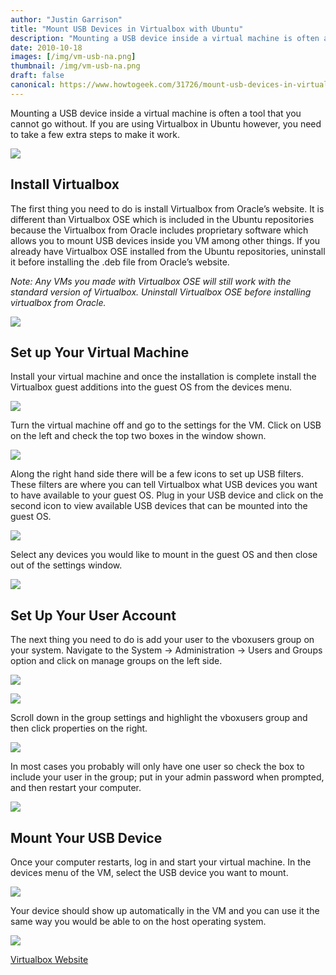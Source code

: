 ```yaml
---
author: "Justin Garrison"
title: "Mount USB Devices in Virtualbox with Ubuntu"
description: "Mounting a USB device inside a virtual machine is often a tool that "
date: 2010-10-18
images: [/img/vm-usb-na.png]
thumbnail: /img/vm-usb-na.png
draft: false
canonical: https://www.howtogeek.com/31726/mount-usb-devices-in-virtualbox-with-ubuntu/
---
```


Mounting a USB device inside a virtual machine is often a tool that you cannot go without. If you are using Virtualbox in Ubuntu however, you need to take a few extra steps to make it work.

![](/img/vm-usb-na.png)

## Install Virtualbox

The first thing you need to do is install Virtualbox from Oracle’s website. It is different than Virtualbox OSE which is included in the Ubuntu repositories because the Virtualbox from Oracle includes proprietary software which allows you to mount USB devices inside you VM among other things. If you already have Virtualbox OSE installed from the Ubuntu repositories, uninstall it before installing the .deb file from Oracle’s website.

_Note: Any VMs you made with Virtualbox OSE will still work with the standard version of Virtualbox. Uninstall Virtualbox OSE before installing virtualbox from Oracle._

![](/img/vbox-install.png)

## Set up Your Virtual Machine

Install your virtual machine and once the installation is complete install the Virtualbox guest additions into the guest OS from the devices menu.

![](/img/vm-guest-additions-1.png)

Turn the virtual machine off and go to the settings for the VM. Click on USB on the left and check the top two boxes in the window shown.

![](/img/vbox-settings.png)

Along the right hand side there will be a few icons to set up USB filters. These filters are where you can tell Virtualbox what USB devices you want to have available to your guest OS. Plug in your USB device and click on the second icon to view available USB devices that can be mounted into the guest OS.

![](/img/vbox-settings-usb.png)

Select any devices you would like to mount in the guest OS and then close out of the settings window.

![](/img/vbox-usb-enabled.png)

## Set Up Your User Account

The next thing you need to do is add your user to the vboxusers group on your system. Navigate to the System -> Administration -> Users and Groups option and click on manage groups on the left side.

![](/img/user-settings.png)

![](/img/user-settings-2.png)

Scroll down in the group settings and highlight the vboxusers group and then click properties on the right.

![](/img/group-settings.png)

In most cases you probably will only have one user so check the box to include your user in the group; put in your admin password when prompted, and then restart your computer.

![](/img/group-properties.png)

## Mount Your USB Device

Once your computer restarts, log in and start your virtual machine. In the devices menu of the VM, select the USB device you want to mount.

![](/img/vm-mount-usb.png)

Your device should show up automatically in the VM and you can use it the same way you would be able to on the host operating system.

![](/img/usb-device.png)

[Virtualbox Website](https://www.virtualbox.org/)
